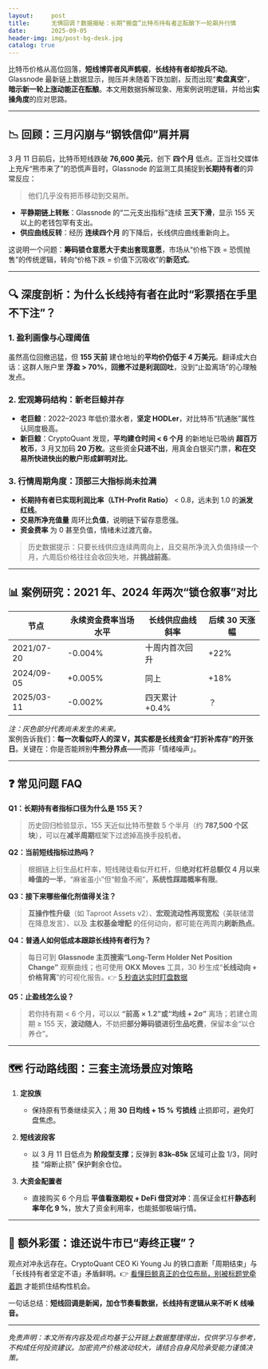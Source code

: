 ```yaml
---
layout:     post
title:      无惧回调？数据揭秘：长期“搬盘”比特币持有者正酝酿下一轮飙升行情
date:       2025-09-05
header-img: img/post-bg-desk.jpg
catalog: true
---
```


比特币价格从高位回落，**短线博弈者风声鹤唳**，**长线持有者却按兵不动**。Glassnode 最新链上数据显示，抛压并未随着下跌加剧，反而出现“**卖盘真空**”，**暗示新一轮上涨动能正在酝酿**。本文用数据拆解现象、用案例说明逻辑，并给出**实操角度**的应对思路。

---

## 📉 回顾：三月闪崩与“钢铁信仰”肩并肩

3 月 11 日前后，比特币短线跌破 **76,600 美元**，创下 **四个月** 低点。正当社交媒体上充斥“熊市来了”的恐慌声音时，Glassnode 的监测工具捕捉到**长期持有者**的异常反应：  
> 他们几乎没有把币移动到交易所。

- **平静期链上转账**：Glassnode 的“二元支出指标”连续 **三天下滑**，显示 155 天以上的老钱包罕有支出。  
- **供应曲线反转**：经历 **连续四个月** 的下降后，长线供应曲线重新向上。  

这说明一个问题：**筹码锁仓意愿大于卖出套现意愿**，市场从“价格下跌 = 恐慌抛售”的传统逻辑，转向“价格下跌 = 价值下沉吸收”的**新范式**。  

---

## 🔍 深度剖析：为什么长线持有者在此时“彩票捂在手里不下注”？

### 1. 盈利画像与心理阈值  
虽然高位回撤迅猛，但 **155 天前** 建仓地址的**平均价仍低于 4 万美元**。翻译成大白话：这群人账户里 **浮盈 > 70%**，**回撤不过是利润回吐**，没到“止盈离场”的心理触发点。  

### 2. 宏观筹码结构：新老巨鲸并存  
- **老巨鲸**：2022–2023 年低价潜水者，**坚定 HODLer**，对比特币“抗通胀”属性认同度极高。  
- **新巨鲸**：CryptoQuant 发现，**平均建仓时间 < 6 个月** 的新地址已吸纳 **超百万枚币**，3 月又加码 **20 万枚**。这些资金**只进不出**，用真金白银买门票，**和在交易所快进快出的散户形成鲜明对比**。  

### 3. 行情周期角度：顶部三大指标**尚未拉满**  
- **长期持有者已实现利润比率（LTH-Profit Ratio）** < 0.8，远未到 1.0 的**派发红线**。  
- **交易所净充值量** 周环比**负值**，说明链下留存意愿强。  
- **资金费率** 为 0 甚至负值，情绪未过渡亢奋。  

> 历史数据提示：只要长线供应连续两周向上，且交易所净流入负值持续一个月，六周后价格往往会收回失地，并**挑战前高**。  

---

## 📊 案例研究：2021 年、2024 年两次“锁仓叙事”对比

| **节点** | **永续资金费率当场水平** | **长线供应曲线斜率** | **后续 30 天涨幅** |
|---|---|---|---|
| 2021/07-20 | -0.004% | 十周内首次回升 | +22% |
| 2024/09-05 | +0.005% | 同上 | +18% |
| 2025/03-11 | -0.002% | 四天累计 +0.4% | ？ |

*注：灰色部分代表尚未发生的未来。*  
案例告诉我们：**每一次看似吓人的深 V，其实都是长线资金“打折补库存”的开张日**。关键在：你是否能辨别**牛熊分界点**——而非「情绪噪声」。

---

## ❓ 常见问题 FAQ

**Q1：长期持有者指标口径为什么是 155 天？**  
> 历史回归检验显示，155 天近似比特币整数 5 个半月（约 **787,500 个区块**），可以在**减半周期**框架下过滤掉高换手投机者。  

**Q2：当前短线指标过热吗？**  
> 根据链上衍生品杠杆率，短线赌徒看似开杠杆，但**绝对杠杆总额仅 4 月以来峰值的一半**，“麻雀虽小”但“鲸鱼不闹”，**系统性踩踏概率有限**。  

**Q3：接下来哪些催化剂值得关注？**  
> **互操作性升级**（如 Taproot Assets v2）、**宏观流动性再现宽松**（美联储潜在降息发言）、以及 **主权基金增配** 的任何动向，都可能在两周内**刷新热点**。  

**Q4：普通人如何低成本跟踪长线持有者行为？**  
> 每日可到 **Glassnode 主页搜索“Long-Term Holder Net Position Change”** 观察曲线；也可使用 **OKX Moves** 工具，30 秒生成“**长线动向 + 价格背离**”的可视化报告。👉 [5 秒直达实时盯盘数据](https://okxdog.com/)

**Q5：止盈线怎么设？**  
> 若你持有期 < 6 个月，可以以 **“前高 × 1.2”或“均线 + 2σ”** 离场；若建仓周期 ≥ 155 天，**波动随人**，不妨把**部分筹码锁进衍生品吃费**，保留本金“以仓养仓”。  

---

## 🗺️ 行动路线图：三套主流场景应对策略

1. **定投族**  
   - 保持原有节奏继续买入；用 **30 日均线 + 15 % 亏损线** 止损即可，避免盯盘焦虑。  

2. **短线波段客**  
   - 以 3 月 11 日低点为 **阶段型支撑**；反弹到 **83k–85k** 区域可止盈 1/3，同时挂 “熔断止损” 保护剩余仓位。  

3. **大资金配置者**  
   - 直接购买 6 个月后 **平值看涨期权 + DeFi 借贷对冲**：高保证金杠杆**静态利率年化 9 %**，放大了资金利用率，也能抵御极端行情。  

---

## 🧩 额外彩蛋：谁还说牛市已“寿终正寝”？

观点对冲永远存在。CryptoQuant CEO Ki Young Ju 的铁口直断「周期结束」与「长线持有者坚定不语」矛盾鲜明。👉 [看懂巨鲸真正的仓位布局，别被标题党牵着跑](https://okxdog.com/) 才能抓住结构性机会。  

一句话总结：**短线回调是新闻，加仓节奏看数据，长线持有逻辑从来不听 K 线噪音。**

---

*免责声明：本文所有内容及观点均基于公开链上数据整理得出，仅供学习与参考，不构成任何投资建议。加密资产价格波动较大，请结合自身风险承受能力谨慎决策。*